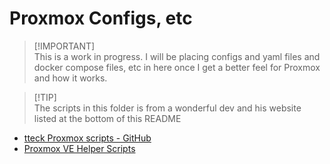 # Proxmox Configs, etc

> [!IMPORTANT]\
> This is a work in progress. I will be placing configs and yaml files and docker compose files, etc in here once I get a better feel for Proxmox and how it works.


> [!TIP]\
> The scripts in this folder is from a wonderful dev and his website listed at the bottom of this README


- [tteck Proxmox scripts - GitHub](https://github.com/tteck/Proxmox/)
- [Proxmox VE Helper Scripts](https://tteck.github.io/Proxmox/)
